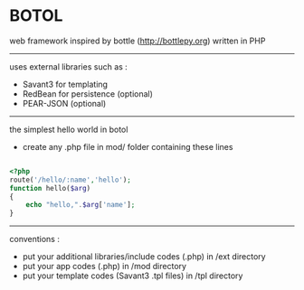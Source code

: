 # BOTOL #

web framework inspired by bottle (http://bottlepy.org)
written in PHP

---

uses external libraries such as : 

* Savant3 for templating
* RedBean for persistence (optional)
* PEAR-JSON (optional)

---

the simplest hello world in botol

* create any .php file in mod/ folder containing these lines

```php

<?php
route('/hello/:name','hello');
function hello($arg)
{
    echo "hello,".$arg['name'];
}

```

---

conventions :

* put your additional libraries/include codes (.php) in /ext directory
* put your app codes (.php) in /mod directory
* put your template codes (Savant3 .tpl files) in /tpl directory
